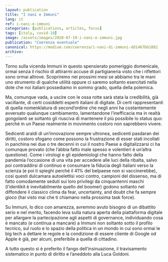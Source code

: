 ```yaml
---
layout: publication
title: "I nani e Immuni"
lang: it
ref: i-nani-e-immuni
categories: [publications, articles, focus]
tags: [italy, covid-19]
image: /assets/images/2020-07-19-i-nani-e-immuni.jpg
publication: "Coerenza eventuale"
canonical: https://medium.com/coerenza/i-nani-di-immuni-dd1467bb1882
archive:
---
```


Torno sulla vicenda Immuni in questo spensierato pomeriggio domenicale, ormai senza il rischio di attirarmi accuse di partigianeria visto che i riflettori sono ormai altrove. Scopriremo nei prossimi mesi se abbiamo tra le mani uno strumento di qualche utilità oppure ci saremo soltanto esercitati nella dote che noi italiani possediamo in sommo grado, quella della polemica.

Ma, comunque vada, a uscire con le ossa rotte sarà stata la credibilità, già vacillante, di certi cosiddetti esperti italiani di digitale. Di certi rappresentanti di quella nomenklatura di second’ordine che negli anni ha costantemente avversato qualunque cambiamento, lamentandone l’inefficacia ma in realtà gongolanti se soltanto gli riusciva di mantenere il più possibile lo status quo: perché in un Paese realmente in movimento costoro non saprebbero vivere.

Sedicenti araldi di un’innovazione sempre ultronea, sedicenti pasdaran dei diritti, costoro sfogano come possono la frustrazione di esser stati incollati in panchina nei due o tre decenni in cui il nostro Paese a digitalizzarsi ci ha comunque provato (che l’abbia fatto male spesso e volentieri è un’altra questione). Come i virologi e gli epidemiologi che hanno fatto della pandemia l’occasione di una vita per accedere alle luci della ribalta, salvo poi contraddirsi di continuo e consumare la fiducia degli italiani verso la scienza (e poi ti spieghi perché il 41% del belpaese non si vaccinerebbe), così questi dulcamara autoelettisi voci contro, campioni del dissenso, ma di fatto comodamente seduti sui loro privilegi da cinquantenni maschi (l’identikit è inevitabilmente quello del boomer) godono soltanto nel diffondere il classico clima da fear, uncertainty, and doubt che fa sempre gioco (hai visto mai che ti chiamano nella prossima task force).

Su Immuni, lo dico con amarezza, avremmo avuto bisogno di un dibattito serio e nel merito, facendo leva sulla natura aperta della piattaforma digitale per allargare la partecipazione agli aspetti di governance, individuando cosa è mancato (e continua a mancare) a Immuni non soltanto sotto il profilo tecnico, sul ruolo e lo spazio della politica in un mondo in cui sono ormai le big tech a dettare le regole e la condizione di essere cliente di Google od Apple è già, per alcuni, preferibile a quella di cittadino.

A tutto questo si è preferito il fango dell’insinuazione, il travisamento sistematico in punto di diritto e l’aneddoto alla Luca Goldoni.
